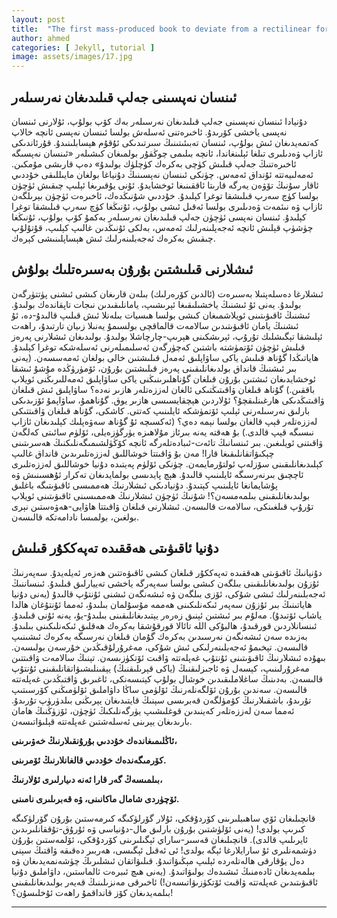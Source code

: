 ```yaml
---
layout: post
title:  "The first mass-produced book to deviate from a rectilinear format"
author: ahmed
categories: [ Jekyll, tutorial ]
image: assets/images/17.jpg
---
```

## ئىنسان نەپسىنى جەلپ قىلىدىغان نەرسىلەر

دۇنيادا ئىنسان نەپسىنى جەلپ قىلىدىغان نەرسىلەر بەك كۆپ بولۇپ، ئۇلارنى ئىنسان نەپسى ياخشى كۆرىدۇ. ئاخىرەتنى ئەسلەش بولسا ئىنسان نەپسى ئانچە خالاپ كەتمەيدىغان ئىش بولۇپ، ئىنسان تەبىئىتىنىڭ سىرتىدىكى ئۇقۇم ھېسابلىنىدۇ.
قۇرئاندىكى ئازاپ ۋەدىلىرى تىلغا ئېلىنغاندا، ئانچە بىلىمى چوڭقۇر بولمىغان كىشىلەر «ئىنسان نەپسىگە ئاخىرەتنىڭ جەلپ قىلىش كۈچى بەكرەك كۈچلۈك بولىدۇ» دەپ قارىشى مۇمكىن. ئەمەلىيەتتە ئۇنداق ئەمەس. چۈنكى ئىنسان نەپسىنىڭ دۇنياغا بولغان مايىللىقى خۇددىي ئاقار سۇنىڭ تۆۋەن يەرگە قارىتا ئاققىنىغا ئوخشايدۇ. ئۇنى يۇقىرىغا ئېلىپ چىقىش ئۈچۈن بولسا كۈچ سەرپ قىلىشقا توغرا كېلىدۇ. خۇددىي شۇنىڭدەك، ئاخىرەت ئۈچۈن بېرىلگەن ئازاپ ۋە نىئمەت ۋەدىلىرى بولسا ئەقىل ئىشى بولۇپ، ئۇنىڭغا كۈچ سەرپ قىلىشقا توغرا كېلىدۇ. 
ئىنسان نەپسى ئۈچۈن جەلپ قىلىدىغان نەرسىلەر بەكمۇ كۆپ بولۇپ، ئۇنىڭغا چۈشۈپ قېلىش ئانچە ئەجەپلىنەرلىك ئەمەس، بەلكى ئۇنىڭدىن غالىپ كېلىپ، قۇتۇلۇپ چىقىش بەكرەك ئەجەبلىنەرلىك ئىش ھېساپلىنىشى كېرەك.

## ئىشلارنى قىلىشتىن بۇرۇن بەسىرەتلىك بولۇش

ئىشلارغا دەسلەپتىلا بەسىرەت (ئالدىن كۆرەرلىك) بىلەن قارىغان كىشى ئىشنى پۈتتۈرگەن بولىدۇ. يەنى ئۇ ئىشنىڭ ياخشىلىقىغا ئېرىشىپ، يامانلىقىدىن نىجات تاپقاندەك بولىدۇ.
ئىشنىڭ ئاقىۋىتىنى ئويلاشمىغان كىشى بولسا ھىسيات بىلەنلا ئىش قىلىپ قالىدۇ-دە، ئۇ ئىشنىڭ يامان ئاقىۋىتىدىن سالامەت قالماقچى بولسىمۇ يەنىلا زىيان تارتىدۇ، راھەت ئېلىشقا تېگىشلىك تۇرۇپ، ئېرىشكىنى ھېرىپ-چارچاشلا بولىدۇ.
بولىدىغان ئىشلارنى پەرەز قىلىش ئۈچۈن ئۆتمۈشتە باشتىن كەچۈرگەن ئەسلىمىلەرنى ئەسلەشكە توغرا كېلىدۇ. ھاياتىڭدا گۇناھ قىلىش ياكى ساۋاپلىق ئەمەل قىلىشتىن خالى بولغان ئەمەسسەن. (يەنى بىر ئىشنىڭ قانداق بولدىغانلىقىنى پەرەز قىلىشتىن بۇرۇن، ئۆمۈرۈڭدە مۇشۇ ئىشقا ئوخشايدىغان ئىشتىن بۇرۇن قىلغان گۇناھلىرىنىڭنى ياكى ساۋاپلىق ئەمەللىرىڭنى ئويلاپ باققىن.) گۇناھ قىلغان ۋاقىتىڭتىكى ئالغان لەززەتلەر ھازىر نەدە؟ ساۋاپلىق ئىش قىلغان ۋاقىتىڭدىكى ھارغىنلىقچۇ؟ ئۇلاردىن ھېچقايسىسى ھازىر يوق. گۇناھمۇ، ساۋاپمۇ ئۆزىدىكى بارلىق نەرسىلەرنى ئېلىپ ئۆتمۈشكە ئايلىنىپ كەتتى. كاشكى، گۇناھ قىلغان ۋاقىتتىكى لەززەتلەر قېپ قالغان بولسا نېمە دەي؟ (ئەكسىچە ئۇ گۇناھ سەۋەپلىك كېلىدىغان ئازاپ نىسىگە قېپ قالدى.)
بۇ ھەقتە يەنە بىرئاز مۇلاھىزە يۈرگۈزەيلى، ئۆلۈم سائىتى كەلگەن ۋاقىتنى ئويلىغىن. بىر ئىنسانىڭ تائەت-ئىبادەتلەرگە ئانچە كۆڭۈلشىمىگەنلىكنىڭ ھەسرىتىنى چېكىۋاتقانلىقىغا قارا! مەن بۇ ۋاقىتتا خوشاللىق لەززەتلىرىدىن قانداق غالىپ كېلىدىغانلىقىنى سۆزلەپ ئولتۇرمايمەن. چۈنكى ئۆلۈم پەيتىدە دۇنيا خوشاللىق لەززەتلىرى ئاچچىق بىرنەرسىگە ئايلىنىپ قالىدۇ. ھېچ پايدىسى بولمايدىغان تەكرار ئۇھسىنىش ۋە پۇشايمانغا ئايلىنىپ كېتىدۇ.
دۇنيادىكى ئىشلارنىڭ ھەممىسى ئاقىۋىتىگە باغلىق بولىدىغانلىقىنى بىلمەمسەن؟!
شۇنىڭ ئۈچۈن ئىشلارنىڭ ھەممىسىنى ئاقىۋىتىنى ئويلاپ تۇرۇپ قىلغىنكى، سالامەت قالىسەن. ئىشلارنى قىلغان ۋاقىتتا ھاۋايى-ھەۋەستىن نېرى بولغىن، بولمىسا نادامەتكە قالىسەن. 


## دۇنيا ئاقىۋىتى ھەققىدە تەپەككۇر قىلىش

دۇنيانىڭ ئاقىۋىتى ھەققىدە تەپەككۇر قىلغان كىشى ئاقىۋەتتىن ھەزەر ئەيلەيدۇ. سەپەرنىڭ ئۇزۇن بولىدىغانلىقىنى بىلگەن كىشى بولسا سەپەرگە ياخشى تەييارلىق قىلىدۇ.
ئىنساننىڭ ئەجەبلىنەرلىك ئىشى شۇكى، ئۆزى بىلگەن ۋە ئىشەنگەن ئىشنى ئۇنتۇپ قالىدۇ (يەنى دۇنيا ھاياتىنىڭ بىر ئۇزۇن سەپەر ئىكەنلىكىنى ھەممە مۇسۇلمان بىلىدۇ، ئەمما ئۇنتۇغان ھالدا ياشاپ ئۆتىدۇ). مەلۇم بىر ئىشتىن ئېنىق زەرەر يېتىدىغانلىقىنى بىلىدۇ-يۇ، يەنە ئۇنى قىلىدۇ. ئىنسانلاردىن قورقىدۇ، ھالبۇكى اللە تائالا قورقۇشقا بەكرەك ھەقلىق ئىكەنلىكىنى بىلىدۇ.  بەزىدە سەن ئىشەنگەن نەرسىدىن بەكرەك گۇمان قىلغان نەرسىگە بەكرەك ئىشىنىپ قالىسەن.
تېخىمۇ ئەجەبلىنەرلىكى ئىش شۇكى، مەغرۇرلۇقىڭدىن خۇرسەن بولىسەن. بىھۇدە ئىشلارنىڭ ئاقىۋىتىنى ئۇنتۇپ غەپلەتتە ۋاقىت ئۆتكۈزىسەن. تېنىڭ سالامەت ۋاقىتتىن مەغرۇرلىنىپ، كېسەل ۋە ئاجىزلىقنىڭ (ياكى قېرىلىقنىڭ) يېقىنلىشىۋاتقانلىقىنى ئۇنتۇپ قالىسەن. بەدىنىڭ ساغلاملىقىدىن خوشال بولۇپ كېتىسەنكى، ئاغىرىق ۋاقتىڭدىن غەپلەتتە قالىسەن.
سەندىن بۇرۇن ئۆلگەنلەرنىڭ ئۆلۈمى ساڭا داۋاملىق ئۆلۈمىڭنى كۆرسىتىپ تۇرىدۇ، باشقىلارنىڭ كۆمۈلگەن قەبرىسى سېنىڭ قايتىدىغان يېرىڭنى بىلدۈرۈپ تۇرىدۇ. ئەمما سەن لەززەتلەر كەينىدىن قوغلىشىپ يۈرگەنلىكىڭ ئۈچۈن، ئۆزۈڭنىڭ ھامان بارىدىغان يېرىنى ئەسلەشتىن غەپلەتتە قېلىۋاتىسەن.

**ئاڭلىمىغاندەك خۇددىي بۇرۇنقىلارنىڭ خەۋىرىنى،**

**كۆرمىگەندەك خۇددىي قالغانلارنىڭ ئۆمرىنى.**

**بىلمىسەڭ گەر قارا ئەنە دىيارلىرى ئۇلارنىڭ،**

**ئۆچۈردى شامال ماكانىنى، ۋە قەبرىلىرى نامىنى.**

قانچىلىغان ئۆي ساھىبلىرىنى كۆردۇقكى، ئۇلار گۆرلۈكىگە كىرمەستىن بۇرۇن گۆرلۈكىگە كىرىپ بولدى! (يەنى ئۆلۈشتىن بۇرۇن بارلىق مال-دۇنياسى ۋە ئۇرۇق-تۇققانلىرىدىن ئايرىلىپ قالدى). قانچىلىغان قەسىر-ساراي ئېگىلىرىنى كۆردۇقكى، ئۆلمەستىن بۇرۇن دۈشمەنلىرى ئۇ سارايلارغا ئېگە بولدى!
ئى ئەقىل ئېگىسى، ھەربىر دەقىقە ۋاقتىڭ سېنى دەل يۇقارقى ھالەتلەردە ئېلىپ مېڭىۋاتىدۇ. قىلىۋاتقان ئىشلىرىڭ چۈشەنمەيدىغان ۋە بىلمەيدىغان ئادەمنىڭ ئىشىدەك بولىۋاتىدۇ. (يەنى ھىچ ئىبرەت ئالماستىن، داۋاملىق دۇنيا ئاقىۋىتىدىن غەپلەتتە ۋاقىت ئۆتكۈزىۋاتىسەن!)
ئاخىرقى مەنزىلىنىڭ قەيەر بولىدىغانلىقىنى بىلمەيدىغان كۆز قانداقمۇ راھەت ئۇخلىسۇن؟!




---


<style type="text/css" media="screen">
.row {
	direction: rtl !important;
	text-align: justify !important;
	font-family: 'alkatip' !important;
    text-indent: 30px !important;
    
}
.article-post {
    font-size: 0.89em !important;
}
</style>
